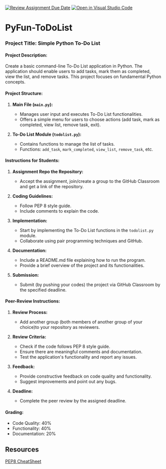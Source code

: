 [![Review Assignment Due Date](https://classroom.github.com/assets/deadline-readme-button-24ddc0f5d75046c5622901739e7c5dd533143b0c8e959d652212380cedb1ea36.svg)](https://classroom.github.com/a/SAcmxFOW)
[![Open in Visual Studio Code](https://classroom.github.com/assets/open-in-vscode-718a45dd9cf7e7f842a935f5ebbe5719a5e09af4491e668f4dbf3b35d5cca122.svg)](https://classroom.github.com/online_ide?assignment_repo_id=13268821&assignment_repo_type=AssignmentRepo)
# PyFun-ToDoList

### Project Title: Simple Python To-Do List

#### Project Description:
Create a basic command-line To-Do List application in Python. The application should enable users to add tasks, mark them as completed, view the list, and remove tasks. This project focuses on fundamental Python concepts.

#### Project Structure:
1. **Main File (`main.py`):**
   - Manages user input and executes To-Do List functionalities.
   - Offers a simple menu for users to choose actions (add task, mark as completed, view list, remove task, exit).

2. **To-Do List Module (`todolist.py`):**
   - Contains functions to manage the list of tasks.
   - Functions: `add_task`, `mark_completed`, `view_list`, `remove_task`, etc.

#### Instructions for Students:
1. **Assignment Repo the Repository:**
   - Accept the assignment, join/create a group to the GitHub Classroom and get a link of the repository.

2. **Coding Guidelines:**
   - Follow PEP 8 style guide.
   - Include comments to explain the code.

3. **Implementation:**
   - Start by implementing the To-Do List functions in the `todolist.py` module.
   - Collaborate using pair programming techniques and GitHub.

4. **Documentation:**
   - Include a README.md file explaining how to run the program.
   - Provide a brief overview of the project and its functionalities.

5. **Submission:**
   - Submit (by pushing your codes) the project via GitHub Classroom by the specified deadline.

#### Peer-Review Instructions:
1. **Review Process:**
   - Add another group (both members of another group of your choice)to your repository as reviewers.

2. **Review Criteria:**
   - Check if the code follows PEP 8 style guide.
   - Ensure there are meaningful comments and documentation.
   - Test the application's functionality and report any issues.

3. **Feedback:**
   - Provide constructive feedback on code quality and functionality.
   - Suggest improvements and point out any bugs.

4. **Deadline:**
   - Complete the peer review by the assigned deadline.

#### Grading:
- Code Quality: 40%
- Functionality: 40%
- Documentation: 20%

## Resources
[PEP8 CheatSheet](https://cheatography.com/jmds/cheat-sheets/python-pep8-style-guide/)
